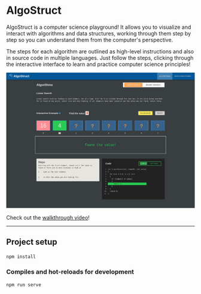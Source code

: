 # AlgoStruct

AlgoStruct is a computer science playground! It allows you to visualize and interact with algorithms and data structures, working through them step by step so you can understand them from the computer's perspective.

The steps for each algorithm are outlined as high-level instructions and also in source code in multiple languages. Just follow the steps, clicking through the interactive interface to learn and practice computer science principles!

![AlgoStruct screenshot](https://github.com/dlom123/algostruct/blob/main/public/img/screenshot.png?raw=true)

Check out the [walkthrough video](https://www.youtube.com/watch?v=9OvqknvQwFM)!

---

## Project setup
```
npm install
```

### Compiles and hot-reloads for development
```
npm run serve
```
